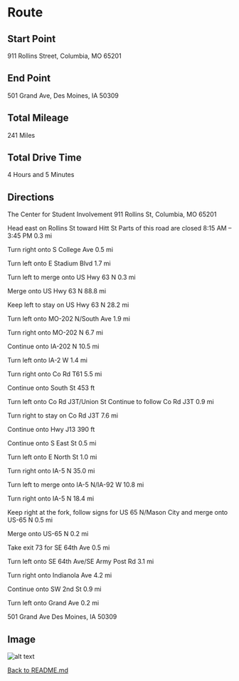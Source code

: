 # Route

## Start Point

911 Rollins Street, Columbia, MO 65201

## End Point

501 Grand Ave, Des Moines, IA 50309

## Total Mileage

241 Miles

## Total Drive Time

4 Hours and 5 Minutes

## Directions

The Center for Student Involvement
911 Rollins St, Columbia, MO 65201

Head east on Rollins St toward Hitt St
Parts of this road are closed 8:15 AM – 3:45 PM
0.3 mi

Turn right onto S College Ave
0.5 mi

Turn left onto E Stadium Blvd
1.7 mi

Turn left to merge onto US Hwy 63 N
0.3 mi

Merge onto US Hwy 63 N
88.8 mi

Keep left to stay on US Hwy 63 N
28.2 mi

Turn left onto MO-202 N/South Ave
1.9 mi

Turn right onto MO-202 N
6.7 mi

Continue onto IA-202 N
10.5 mi

Turn left onto IA-2 W
1.4 mi

Turn right onto Co Rd T61
5.5 mi

Continue onto South St
453 ft

Turn left onto Co Rd J3T/Union St
Continue to follow Co Rd J3T
0.9 mi

Turn right to stay on Co Rd J3T
7.6 mi

Continue onto Hwy J13
390 ft

Continue onto S East St
0.5 mi

Turn left onto E North St
1.0 mi

Turn right onto IA-5 N
35.0 mi

Turn left to merge onto IA-5 N/IA-92 W
10.8 mi

Turn right onto IA-5 N
18.4 mi

Keep right at the fork, follow signs for US 65 N/Mason City and merge onto US-65 N
0.5 mi

Merge onto US-65 N
0.2 mi

Take exit 73 for SE 64th Ave
0.5 mi

Turn left onto SE 64th Ave/SE Army Post Rd
3.1 mi

Turn right onto Indianola Ave
4.2 mi

Continue onto SW 2nd St
0.9 mi

Turn left onto Grand Ave
0.2 mi

501 Grand Ave
Des Moines, IA 50309

## Image

![alt text](https://github.com/jonahz5222/Software-Engineering-Plan-A-Trip/blob/feature/route/SoftwareEngineeringRouteImage.png)


[Back to README.md](README.md)
